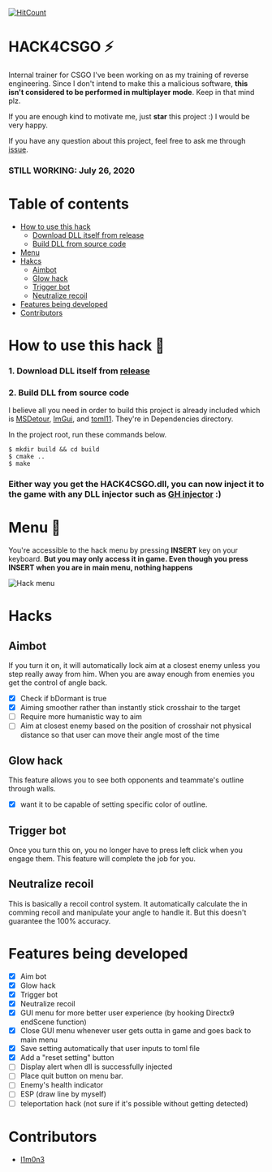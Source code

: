 [![HitCount](http://hits.dwyl.com/s3pt3mb3r/HACK4CSGO.svg)](http://hits.dwyl.com/s3pt3mb3r/HACK4CSGO)
# HACK4CSGO :zap:
Internal trainer for CSGO I've been working on as my training of reverse engineering.
Since I don't intend to make this a malicious software, **this isn't considered to be performed in multiplayer mode**. Keep in that mind plz.

If you are enough kind to motivate me, just **star** this project :) I would be very happy.

If you have any question about this project, feel free to ask me through [issue](https://github.com/s3pt3mb3r/HACK4CSGO/issues).
### STILL WORKING: July 26, 2020

# Table of contents

- [How to use this hack](#how-to-use-this-hack-key)
    - [Download DLL itself from release](#1-download-dll-itself-from-release)
    - [Build DLL from source code](#2-build-dll-from-source-code)
- [Menu](#menu-green_book)
- [Hakcs](#hacks)
    - [Aimbot](#aimbot)
    - [Glow hack](#glow-hack)
    - [Trigger bot](#trigger-bot)
    - [Neutralize recoil](#neutralize-recoil)
- [Features being developed](#features-being-developed)
- [Contributors](#contributors)


# How to use this hack :key:

### 1. Download DLL itself from [release](https://github.com/s3pt3mb3r/HACK4CSGO/releases)

### 2. Build DLL from source code

I believe all you need in order to build this project is already included which is [MSDetour](https://github.com/microsoft/Detours), [ImGui](https://github.com/ocornut/imgui), and [toml11](https://github.com/ToruNiina/toml11).
They're in Dependencies directory.

In the project root, run these commands below.
```
$ mkdir build && cd build
$ cmake ..
$ make
```

### Either way you get the HACK4CSGO.dll, you can now inject it to the game with any DLL injector such as [GH injector](https://guidedhacking.com/resources/guided-hacking-dll-injector.4/) :)


# Menu :green_book:

You're accessible to the hack menu by pressing **INSERT** key on your keyboard.
**But you may only access it in game. Even though you press INSERT when you are in main menu, nothing happens**

![Hack menu](https://user-images.githubusercontent.com/33578715/88310005-c03ccd80-cd41-11ea-980e-a7f1fa639597.png)

# Hacks

## Aimbot

If you turn it on, it will automatically lock aim at a closest enemy unless you step really away from him.
When you are away enough from enemies you get the control of angle back.

- [x] Check if bDormant is true
- [x] Aiming smoother rather than instantly stick crosshair to the target
- [ ] Require more humanistic way to aim
- [ ] Aim at closest enemy based on the position of crosshair not physical distance so that user can move their angle most of the time

## Glow hack

This feature allows you to see both opponents and teammate's outline through walls.

- [x] want it to be capable of setting specific color of outline.

## Trigger bot

Once you turn this on, you no longer have to press left click when you engage them.
This feature will complete the job for you.

## Neutralize recoil

This is basically a recoil control system.
It automatically calculate the in comming recoil and manipulate your angle to handle it.
But this doesn't guarantee the 100% accuracy.

# Features being developed

- [x] Aim bot
- [x] Glow hack
- [x] Trigger bot
- [x] Neutralize recoil
- [x] GUI menu for more better user experience (by hooking Directx9 endScene function)
- [x] Close GUI menu whenever user gets outta in game and goes back to main menu
- [x] Save setting automatically that user inputs to toml file
- [x] Add a "reset setting" button
- [ ] Display alert when dll is successfully injected
- [ ] Place quit button on menu bar.
- [ ] Enemy's health indicator
- [ ] ESP (draw line by myself)
- [ ] teleportation hack (not sure if it's possible without getting detected)

# Contributors
- [l1m0n3](https://github.com/l1m0n3)
